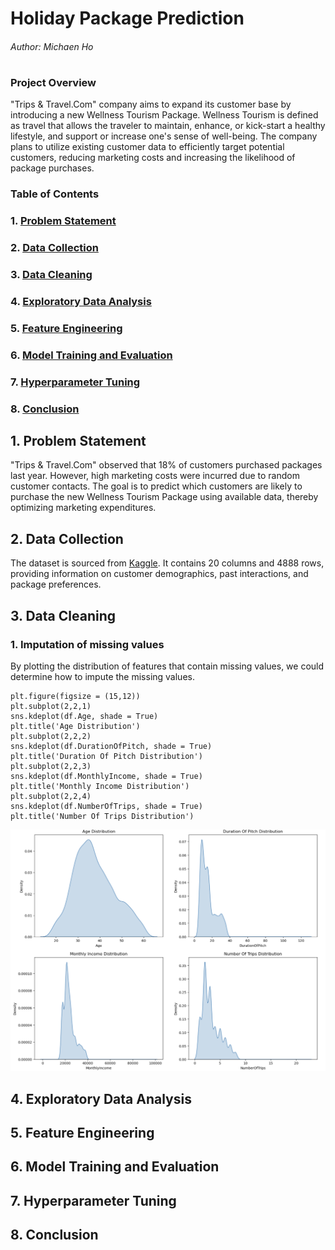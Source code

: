 # Holiday Package Prediction

###### Author: Michaen Ho

#

### Project Overview

"Trips & Travel.Com" company aims to expand its customer base by introducing a new Wellness Tourism Package. Wellness Tourism is defined as travel that allows the traveler to maintain, enhance, or kick-start a healthy lifestyle, and support or increase one's sense of well-being. The company plans to utilize existing customer data to efficiently target potential customers, reducing marketing costs and increasing the likelihood of package purchases.

### Table of Contents

### 1. [Problem Statement](#1-problem-statement)
### 2. [Data Collection](#2-data-collection)
### 3. [Data Cleaning](#3-data-cleaning)
### 4. [Exploratory Data Analysis](#4-exploratory-data-analysis)
### 5. [Feature Engineering](#5-feature-engineering)
### 6. [Model Training and Evaluation](#6-model-training-and-evaluation)
### 7. [Hyperparameter Tuning](#7-hyperparameter-tuning)
### 8. [Conclusion](#8-conclusion)


## 1. Problem Statement

"Trips & Travel.Com" observed that 18% of customers purchased packages last year. However, high marketing costs were incurred due to random customer contacts. The goal is to predict which customers are likely to purchase the new Wellness Tourism Package using available data, thereby optimizing marketing expenditures.


## 2. Data Collection

The dataset is sourced from [Kaggle](https://www.kaggle.com/datasets/susant4learning/holiday-package-purchase-prediction). It contains 20 columns and 4888 rows, providing information on customer demographics, past interactions, and package preferences.


## 3. Data Cleaning

### 1. Imputation of missing values

By plotting the distribution of features that contain missing values, we could determine how to impute the missing values.

```
plt.figure(figsize = (15,12))
plt.subplot(2,2,1)
sns.kdeplot(df.Age, shade = True)
plt.title('Age Distribution')
plt.subplot(2,2,2)
sns.kdeplot(df.DurationOfPitch, shade = True)
plt.title('Duration Of Pitch Distribution')
plt.subplot(2,2,3)
sns.kdeplot(df.MonthlyIncome, shade = True)
plt.title('Monthly Income Distribution')
plt.subplot(2,2,4)
sns.kdeplot(df.NumberOfTrips, shade = True)
plt.title('Number Of Trips Distribution')
```
![Plot](/Plots/NormalDistribution.png)

## 4. Exploratory Data Analysis

## 5. Feature Engineering

## 6. Model Training and Evaluation

## 7. Hyperparameter Tuning

## 8. Conclusion
